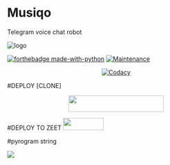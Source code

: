  # Musiqo

Telegram voice chat robot

![logo](https://telegra.ph/file/ca9c3457a9c12c313346b.jpg)

[![forthebadge made-with-python](http://ForTheBadge.com/images/badges/made-with-python.svg)](https://www.python.org/)
[![Maintenance](https://img.shields.io/badge/Maintained%3F-yes-black.svg)](https://github.com/zyrus-basi/vc_heroku/graphs/commit-activity)
<p align="center">
<a href="https://app.codacy.com/manual/zyrus-basi/vc_heroku/dashboard"> <img src="https://img.shields.io/codacy/grade/4d58f2a402b54aed8a7d95f7add45a81?color=brightblue&logo=codacy&logoColor=green&style=for-the-badge" alt="Codacy" /></a>



#DEPLOY [CLONE]
<p align="center"><a href="https://heroku.com/deploy?template=https://github.com/LucidoXD/musiqo"> <img src="https://img.shields.io/badge/Deploy%20To%20Heroku-black?style=for-the-badge&logo=heroku" width="220" height="38.45"/></a></p>

#DEPLOY TO ZEET
<a href="https://zeet.co/new/template/LucidoXD/musiqo"><img src="https://user-images.githubusercontent.com/77770753/119371372-fe917900-bcd3-11eb-8db5-f5e8063cdd1c.jpg" width="94" height="28"></a>

#pyrogram string

<a href="https://replit.com/@basimon/GMusiqopyrostring"><img src="https://img.shields.io/badge/Run-Repl.it-white?style=for-the-badge&logo=repl.it"></a>


